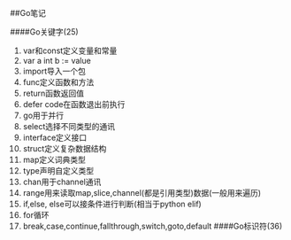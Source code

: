 ##Go笔记

####Go关键字(25)
1. var和const定义变量和常量
2. var a int b := value
3. import导入一个包
4. func定义函数和方法
5. return函数返回值
6. defer code在函数退出前执行
7. go用于并行
8. select选择不同类型的通讯
9. interface定义接口
10. struct定义复杂数据结构
11. map定义词典类型
12. type声明自定义类型
13. chan用于channel通讯
14. range用来读取map,slice,channel(都是引用类型)数据(一般用来遍历)
15. if,else, else可以接条件进行判断(相当于python elif)
16. for循环
17. break,case,continue,fallthrough,switch,goto,default
####Go标识符(36)
